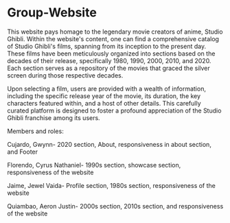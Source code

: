 # Group-Website
This website pays homage to the legendary movie creators of anime, Studio Ghibli. Within the website's content, one can find a comprehensive catalog of Studio Ghibli's films, spanning from its inception to the present day. These films have been meticulously organized into sections based on the decades of their release, specifically 1980, 1990, 2000, 2010, and 2020. Each section serves as a repository of the movies that graced the silver screen during those respective decades.

Upon selecting a film, users are provided with a wealth of information, including the specific release year of the movie, its duration, the key characters featured within, and a host of other details. This carefully curated platform is designed to foster a profound appreciation of the Studio Ghibli franchise among its users.

Members and roles:

Cujardo, Gwynn- 2020 section, About, responsiveness in about section, and Footer

Florendo, Cyrus Nathaniel- 1990s section, showcase section, responsiveness of the website

Jaime, Jewel Vaida- Profile section, 1980s section, responsiveness of the website

Quiambao, Aeron Justin- 2000s section, 2010s section, and responsiveness of the website
